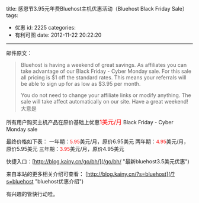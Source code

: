 title: 感恩节3.95元年费Bluehost主机优惠活动（Bluehost Black Friday Sale）
tags:
  - 优惠
id: 2225
categories:
  - 有利可图
date: 2012-11-22 20:22:20
---

邮件原文：
> Bluehost is having a weekend of great savings. As affiliates you can take advantage of our Black Friday - Cyber Monday sale. For this sale all pricing is $1 off the standard rates. This means your referrals will be able to sign up for as low as $3.95 per month.
> 
> You do not need to change your affiliate links or modify anything. The sale will take affect automatically on our site. Have a great weekend!
大意是<!--more-->

所有用户购买主机产品在原价基础上优惠<span style="color: red;"><span style="font-size: medium;">1美元/月</span></span> Black Friday - Cyber Monday sale

最终价格如下表：
一年期：<span style="color: red;"><span style="font-size: small;">5</span><span style="font-size: small;">.95</span></span>美元/月，原价6.95美元
两年期：<span style="color: red;"><span style="font-size: small;">4.95</span></span>美元/月，原价5.95美元
三年期：<span style="color: red;"><span style="font-size: small;">3.95</span></span>美元/月，原价4.95美元

快捷入口：[http://blog.kainy.cn/go/bh/](/go/bh/ "最新bluehost3.5美元优惠")

来自本站的更多相关介绍可查看： [http://blog.kainy.cn/?s=bluehost](/?s=bluehost "bluehost优惠介绍")

有兴趣的管快行动哇。